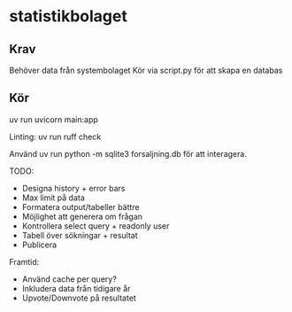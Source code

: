 # statistikbolaget

## Krav
Behöver data från systembolaget
Kör via script.py för att skapa en databas

## Kör
uv run uvicorn main:app

Linting: uv run ruff check

Använd uv run python -m sqlite3 forsaljning.db för att interagera.

TODO:
- Designa history + error bars
- Max limit på data
- Formatera output/tabeller bättre
- Möjlighet att generera om frågan
- Kontrollera select query + readonly user
- Tabell över sökningar + resultat
- Publicera

Framtid:
- Använd cache per query?
- Inkludera data från tidigare år
- Upvote/Downvote på resultatet
